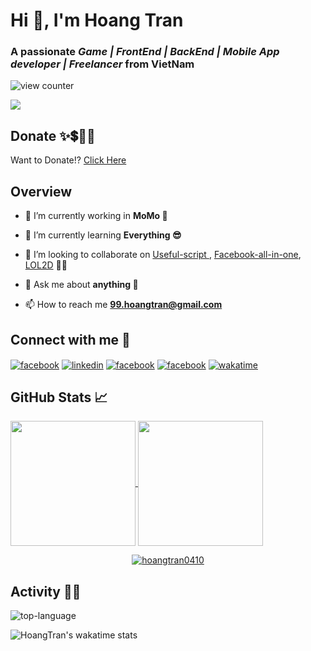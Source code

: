 # Hi 👋, I'm Hoang Tran

### A passionate *Game | FrontEnd | BackEnd | Mobile App developer | Freelancer* from VietNam

![view counter](https://komarev.com/ghpvc/?username=hoangtran0410&label=Profile%20views&color=0e75b6&style=flat-square)

![](https://hit.yhype.me/github/profile?user_id=36368107)

## Donate ✨💲🤝💖

Want to Donate!? [Click Here](./DONATE.md)

## Overview

- 🔭 I’m currently working in **MoMo 🥰**

- 🌱 I’m currently learning **Everything 😎**

- 👯 I’m looking to collaborate on [Useful-script ](https://github.com/HoangTran0410/useful-script), [Facebook-all-in-one](https://github.com/Useful-Scripts-Extension/facebook-all-in-one), [LOL2D](https://github.com/LOL2D) 🎇🎆

- 💬 Ask me about **anything 🤣**

- 📫 How to reach me **99.hoangtran@gmail.com**

## Connect with me 👀

<div>
<a href="https://fb.com/99.hoangtran" target="blank"><img align="center" src="https://img.shields.io/badge/Facebook-1877F2?style=for-the-badge&logo=facebook&logoColor=white" alt="facebook"/></a>
<a href="https://linkedin.com/in/99-hoangtran" target="blank"><img align="center" src="https://img.shields.io/badge/LinkedIn-0077B5?style=for-the-badge&logo=linkedin&logoColor=white" alt="linkedin"/></a>
<a href="https://stackoverflow.com/users/11898496" target="blank"><img align="center" src="https://img.shields.io/badge/Stack_Overflow-FE7A16?style=for-the-badge&logo=stack-overflow&logoColor=white" alt="facebook"/></a>
<a href="https://codepen.io/hoanghien0410" target="blank"><img align="center" src="https://img.shields.io/badge/Codepen-000000?style=for-the-badge&logo=codepen&logoColor=white" alt="facebook"/></a>
<a href="https://wakatime.com/@HoangTran0410" target="blank"><img align="center" src="https://img.shields.io/badge/WakaTime-000000?style=for-the-badge&logo=WakaTime&logoColor=white" alt="wakatime"/></a>
</div>

## GitHub Stats 📈

<p>
  <a href="https://github.com/anuraghazra/github-readme-stats">
    <img height=200 align="center" src="https://github-readme-stats.vercel.app/api?username=hoangtran0410&show_icons=true&locale=en&theme=tokyonight&rank_icon=percentile" />
  </a>
  <a href="https://github.com/anuraghazra/convoychat">
    <img height=200 align="center" src="https://github-readme-streak-stats.herokuapp.com/?user=hoangtran0410&theme=tokyonight" />
  </a>
</p>

<p align="center"> 
  <a href="https://github.com/ryo-ma/github-profile-trophy">
    <img align="center" src="https://github-profile-trophy.vercel.app/?username=hoangtran0410&theme=algolia&rank=-C,-B&margin-w=3" alt="hoangtran0410" />
  </a>
</p>

## Activity 👩‍💻

![top-language](https://github-readme-stats.vercel.app/api/top-langs?username=hoangtran0410&count_private=true&show_icons=true&locale=en&layout=pie&theme=tokyonight)

![HoangTran's wakatime stats](https://github-readme-stats.vercel.app/api/wakatime?username=HoangTran0410&theme=tokyonight&layout=compact)


